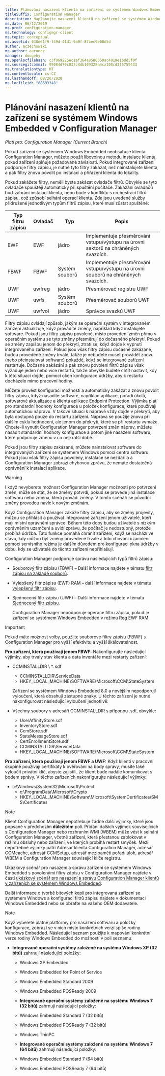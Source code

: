 ```yaml
---
title: Plánování nasazení klienta na zařízení se systémem Windows Embedded
titleSuffix: Configuration Manager
description: Naplánujte nasazení klientů na zařízení se systémem Windows Embedded v Configuration Manager.
ms.date: 06/12/2019
ms.prod: configuration-manager
ms.technology: configmgr-client
ms.topic: conceptual
ms.assetid: 038e61f9-f49d-41d1-9a9f-87bec9e00d5d
author: aczechowski
ms.author: aaroncz
manager: dougeby
ms.openlocfilehash: c3f069225ec1af364a8580559ac4019e1bdd5f0f
ms.sourcegitcommit: 99084d70c032c4db109328a4ca100cd3f5759433
ms.translationtype: MT
ms.contentlocale: cs-CZ
ms.lasthandoff: 08/20/2020
ms.locfileid: "88693348"
---
```

# <a name="planning-for-client-deployment-to-windows-embedded-devices-in-configuration-manager"></a>Plánování nasazení klientů na zařízení se systémem Windows Embedded v Configuration Manager

*Platí pro: Configuration Manager (Current Branch)*

<a name="BKMK_DeployClientEmbedded"></a> Pokud zařízení se systémem Windows Embedded neobsahuje klienta Configuration Manager, můžete použít libovolnou metodu instalace klienta, pokud zařízení splňuje požadované závislosti. Pokud integrované zařízení podporuje filtry zápisu, je nutné tyto filtry zakázat, než nainstalujete klienta, a pak filtry znovu povolit po instalaci a přiřazení klienta do lokality.  

 Pokud zakážete filtry, neměli byste zakázat ovladače filtrů. Obvykle se tyto ovladače spouštějí automaticky při spuštění počítače. Zakázání ovladačů buď zabrání instalaci klienta, nebo bude v konfliktu s orchestrací filtrů zápisu, což způsobí selhání operací klienta. Zde jsou uvedené služby přidružené jednotlivým typům filtrů zápisu, které musí zůstat spuštěné:  

|Typ filtru zápisu|Ovladač|Typ|Popis|  
|-----------------------|------------|----------|-----------------|  
|EWF|EWF|jádro|Implementuje přesměrování vstupu/výstupu na úrovni sektorů na chráněných svazcích.|  
|FBWF|FBWF|Systém souborů|Implementuje přesměrování vstupu/výstupu na úrovni souborů na chráněných svazcích.|  
|UWF|uwfreg|jádro|Přesměrovač registru UWF|  
|UWF|uwfs|Systém souborů|Přesměrovač souborů UWF|  
|UWF|uwfvol|jádro|Správce svazků UWF|  

 Filtry zápisu ovládají způsob, jakým se operační systém v integrovaném zařízení aktualizuje, když provádíte změny, například když instalujete software. Pokud jsou filtry zápisu povolené, místo provedení změn přímo v operačním systému se tyto změny přesměrují do dočasného překrytí. Pokud se změny zapíšou jenom do překrytí, ztratí se, když dojde k vypnutí integrovaného zařízení. Pokud jsou však filtry zápisu dočasně zakázané, budou provedené změny trvalé, takže je nebudete muset provádět znovu (nebo přeinstalovat software) pokaždé, když se integrované zařízení restartuje. Dočasné zakázání a pak znovu povolení filtrů zápisu však vyžaduje jeden nebo více restartů, takže obvykle budete chtít nastavit, kdy k této situaci dojde, pomocí oken konfigurace údržby, aby k restartu docházelo mimo pracovní hodiny.  

 Můžete provést konfiguraci možností a automaticky zakázat a znovu povolit filtry zápisu, když nasadíte software, například aplikace, pořadí úkolů, softwarové aktualizace a klienta aplikace Endpoint Protection. Výjimka platí pro standardní hodnoty konfigurace u položek konfigurace, které používají automatickou nápravu. V takové situaci k nápravě vždy dojde v překrytí, aby byla dostupná pouze do restartu zařízení. Náprava se použije znovu při dalším cyklu hodnocení, ale jenom do překrytí, které se při restartu vymaže. Chcete-li vynutit Configuration Manager potvrzení změn náprav, můžete nasadit standardní hodnoty konfigurace a potom jiné nasazení softwaru, které podporuje změnu v co nejkratší době.  

 Pokud jsou filtry zápisu zakázané, můžete nainstalovat software do integrovaných zařízení se systémem Windows pomocí centra softwaru. Pokud jsou však filtry zápisu povoleny, instalace se nezdařila a Configuration Manager zobrazí chybovou zprávu, že nemáte dostatečná oprávnění k instalaci aplikace.  

> [!WARNING]  
>  I když nevyberete možnost Configuration Manager možnosti pro potvrzení změn, může se stát, že se změny potvrdí, pokud se provede jiná instalace softwaru nebo změna, která provádí změny. V tomto scénáři se původní změny provedou navíc k novým změnám.  

 Když Configuration Manager zakáže filtry zápisu, aby se změny projevily, můžou se přihlásit a používat integrované zařízení jenom uživatelé, kteří mají místní oprávnění správce. Během této doby budou uživatelé s nízkým oprávněním uzamčení a uvidí zprávu, že počítač je nedostupný, protože probíhá údržba. Tato funkce pomáhá chránit zařízení, když se nachází ve stavu, kdy můžou být změny provedené trvale a toto chování uzamčení pomocí servisního režimu je dalším důvodem pro konfiguraci okna údržby v dobu, kdy se uživatelé do těchto zařízení nepřihlašují.  

 Configuration Manager podporuje správu následujících typů filtrů zápisu:  

- Souborový filtr zápisu (FBWF) – Další informace najdete v tématu [filtr zápisu na základě souborů](/previous-versions/windows/embedded/aa940926(v=winembedded.5)).  

- Vylepšený filtr zápisu (EWF) RAM – další informace najdete v tématu [vylepšený filtr zápisu](/previous-versions/windows/embedded/ms912906(v=winembedded.5)).  

- Sjednocený filtr zápisu (UWF) – Další informace najdete v tématu [Sjednocený filtr zápisu](/windows-hardware/customize/enterprise/unified-write-filter).  

  Configuration Manager nepodporuje operace filtru zápisu, pokud je zařízení se systémem Windows Embedded v režimu Reg EWF RAM.  

> [!IMPORTANT]
>  Pokud máte možnost volby, použijte souborové filtry zápisu (FBWF) s Configuration Manager pro vyšší efektivitu a vyšší škálovatelnost.
> 
> **Pro zařízení, která používají jenom FBWF:** Nakonfigurujte následující výjimky, aby trvaly stav klienta a data inventáře mezi restarty zařízení:  
> 
> - CCMINSTALLDIR \\ *. sdf  
>   -   CCMINSTALLDIR\ServiceData  
>   -   HKEY_LOCAL_MACHINE\SOFTWARE\Microsoft\CCM\StateSystem  
> 
>   Zařízení se systémem Windows Embedded 8.0 a novějším nepodporují vyloučení, která obsahují zástupné znaky. U těchto zařízení je nutné nakonfigurovat následující vyloučení jednotlivě:  
> 
> - Všechny soubory v adresáři CCMINSTALLDIR s příponou .sdf, obvykle:  
> 
>   -   UserAffinityStore.sdf  
>   -   InventoryStore.sdf  
>   -   CcmStore.sdf  
>   -   StateMessageStore.sdf  
>   -   CertEnrollmentStore.sdf  
>   -   CCMINSTALLDIR\ServiceData  
>   -   HKEY_LOCAL_MACHINE\SOFTWARE\Microsoft\CCM\StateSystem  
> 
> **Pro zařízení, která používají jenom FBWF a UWF:** Když klienti v pracovní skupině používají certifikáty k ověřování na body správy, musíte také vyloučit privátní klíč, abyste zajistili, že klient bude nadále komunikovat s bodem správy. V těchto zařízeních nakonfigurujte následující výjimky:  
> 
> - c:\Windows\System32\Microsoft\Protect  
>   -   c:\ProgramData\Microsoft\Crypto  
>   -   HKEY_LOCAL_MACHINE\Software\Microsoft\SystemCertificates\SMS\Certificates  

> [!NOTE]
> Klient Configuration Manager nepotřebuje žádné další výjimky, které jsou popsané v předchozím **důležitém** poli. Přidání dalších výjimek souvisejících s Configuration Manager nebo rozhraním WMI (WBEM) může vést k selhání Configuration Manager, včetně zařízení, která přestanou zablokovat v režimu obsluhy nebo zařízení, ve kterých probíhá restart smyček. Mezi nepotřebné výjimky patří Adresář klienta Configuration Manager, adresář CCMcache, adresář CCMSetup, adresář mezipaměti pořadí úloh, adresář WBEM a Configuration Manager související klíče registru.

 Ukázkový scénář pro nasazení a správu zařízení se systémem Windows Embedded s povolenými filtry zápisu v Configuration Manager najdete v části [ukázkový scénář pro nasazení a správu Configuration Manager klientů v zařízeních se systémem Windows Embedded](../../../../core/clients/deploy/example-scenario-for-deploying-and-managing-clients-on-windows-embedded-devices.md).  

 Další informace o tvorbě bitových kopií pro integrovaná zařízení se systémem Windows a konfiguraci filtrů zápisu najdete v dokumentaci Windows Embedded nebo se obraťte na vašeho OEM dodavatele.  

> [!NOTE]
>  Když vyberete platné platformy pro nasazení softwaru a položky konfigurace, zobrazí se v nich místo konkrétních verzí spíše rodiny Windows Embedded. Následující seznam použijte k mapování konkrétní verze rodiny Windows Embedded do možností v poli seznamu:  
> 
> - **Integrované operační systémy založené na systému Windows XP (32 bitů)** zahrnují následující položky:  
> 
>   -   Windows XP Embedded  
>   -   Windows Embedded for Point of Service  
>   -   Windows Embedded Standard 2009  
>   -   Windows Embedded POSReady 2009  
>   -   **Integrované operační systémy založené na systému Windows 7 (32 bitů)** zahrnují následující položky:  
> 
>   -   Windows Embedded Standard 7 (32 bitů)  
>   -   Windows Embedded POSReady 7 (32 bitů)  
>   -   Windows ThinPC  
>   -   **Integrované operační systémy založené na systému Windows 7 (64 bitů)** zahrnují následující položky:  
> 
>   -   Windows Embedded Standard 7 (64 bitů)  
>   -   Windows Embedded POSReady 7 (64 bitů)